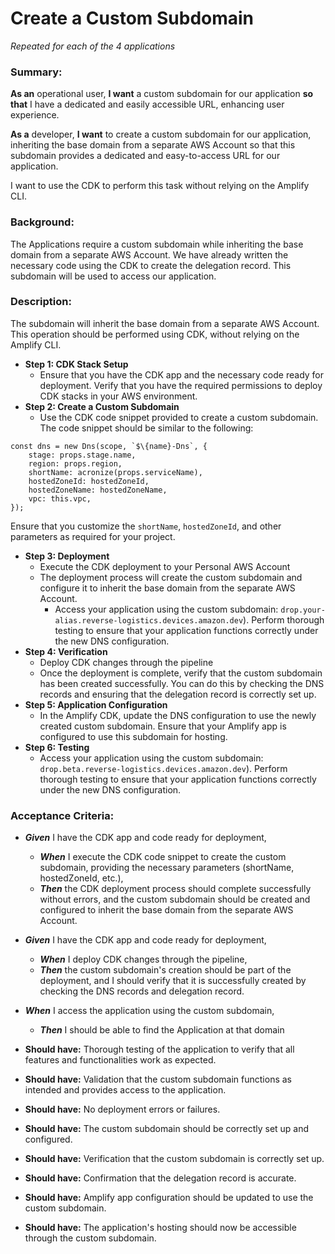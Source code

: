 
# Create a Custom Subdomain
*Repeated for each of the 4 applications*


### **Summary:**

**As an** operational user, **I want** a custom subdomain for our application **so that** I have a dedicated and easily accessible URL, enhancing user experience.

**As a** developer, **I want** to create a custom subdomain for our application, inheriting the base domain from a separate AWS Account so that this subdomain provides a dedicated and easy-to-access URL for our application.

I want to use the CDK to perform this task without relying on the Amplify CLI.

### Background:

The Applications require a custom subdomain while inheriting the base domain from a separate AWS Account. We have already written the necessary code using the CDK to create the delegation record. This subdomain will be used to access our application.

### Description:

The subdomain will inherit the base domain from a separate AWS Account. This operation should be performed using CDK, without relying on the Amplify CLI.


* **Step 1: CDK Stack Setup**
    * Ensure that you have the CDK app and the necessary code ready for deployment. Verify that you have the required permissions to deploy CDK stacks in your AWS environment.
* **Step 2: Create a Custom Subdomain**
    * Use the CDK code snippet provided to create a custom subdomain. The code snippet should be similar to the following:

```
const dns = new Dns(scope, `$\{name}-Dns`, {
    stage: props.stage.name,
    region: props.region,
    shortName: acronize(props.serviceName),
    hostedZoneId: hostedZoneId,
    hostedZoneName: hostedZoneName,
    vpc: this.vpc,
});
```


Ensure that you customize the `shortName`, `hostedZoneId`, and other parameters as required for your project.


* **Step 3: Deployment**
    * Execute the CDK deployment to your Personal AWS Account
    * The deployment process will create the custom subdomain and configure it to inherit the base domain from the separate AWS Account.
        * Access your application using the custom subdomain: `drop.your-alias.reverse-logistics.devices.amazon.dev`). Perform thorough testing to ensure that your application functions correctly under the new DNS configuration.
* **Step 4: Verification**
    * Deploy CDK changes through the pipeline
    * Once the deployment is complete, verify that the custom subdomain has been created successfully. You can do this by checking the DNS records and ensuring that the delegation record is correctly set up.
* **Step 5: Application Configuration**
    * In the Amplify CDK, update the DNS configuration to use the newly created custom subdomain. Ensure that your Amplify app is configured to use this subdomain for hosting.
* **Step 6: Testing**
    * Access your application using the custom subdomain: `drop.beta.reverse-logistics.devices.amazon.dev`). Perform thorough testing to ensure that your application functions correctly under the new DNS configuration.

### **Acceptance Criteria:**

* ***Given*** I have the CDK app and code ready for deployment,
    * ***When*** I execute the CDK code snippet to create the custom subdomain, providing the necessary parameters (shortName, hostedZoneId, etc.),
    * ***Then*** the CDK deployment process should complete successfully without errors, and the custom subdomain should be created and configured to inherit the base domain from the separate AWS Account.
* ***Given*** I have the CDK app and code ready for deployment,
    * ***When*** I deploy CDK changes through the pipeline,
    * ***Then*** the custom subdomain's creation should be part of the deployment, and I should verify that it is successfully created by checking the DNS records and delegation record.
* ***When*** I access the application using the custom subdomain,
    * ***Then*** I should be able to find the Application at that domain



* **Should have:** Thorough testing of the application to verify that all features and functionalities work as expected.
* **Should have:** Validation that the custom subdomain functions as intended and provides access to the application.
* **Should have:** No deployment errors or failures.
* **Should have:** The custom subdomain should be correctly set up and configured.
* **Should have:** Verification that the custom subdomain is correctly set up.
* **Should have:** Confirmation that the delegation record is accurate.
* **Should have:** Amplify app configuration should be updated to use the custom subdomain.
* **Should have:** The application's hosting should now be accessible through the custom subdomain.
